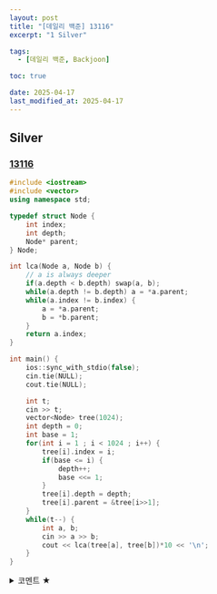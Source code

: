 ```yaml
---
layout: post
title: "[데일리 백준] 13116"
excerpt: "1 Silver"

tags:
  - [데일리 백준, Backjoon]

toc: true

date: 2025-04-17
last_modified_at: 2025-04-17
---
```

## Silver
### [13116][def]

```c++
#include <iostream>
#include <vector>
using namespace std;

typedef struct Node {
    int index;
    int depth;
    Node* parent;
} Node;

int lca(Node a, Node b) {
    // a is always deeper
    if(a.depth < b.depth) swap(a, b);
    while(a.depth != b.depth) a = *a.parent;
    while(a.index != b.index) {
        a = *a.parent;
        b = *b.parent;
    }
    return a.index;
}

int main() {
    ios::sync_with_stdio(false);
    cin.tie(NULL);
    cout.tie(NULL);

    int t;
    cin >> t;
    vector<Node> tree(1024);
    int depth = 0;
    int base = 1;
    for(int i = 1 ; i < 1024 ; i++) {
        tree[i].index = i;
        if(base <= i) {
            depth++;
            base <<= 1;
        }
        tree[i].depth = depth;
        tree[i].parent = &tree[i>>1];
    }
    while(t--) {
        int a, b;
        cin >> a >> b;
        cout << lca(tree[a], tree[b])*10 << '\n';
    }
}
```

<details>
<summary>코멘트 ★</summary>
<div markdown="1">

- LCA (easy)

</div>
</details>

[def]: https://www.acmicpc.net/problem/13116